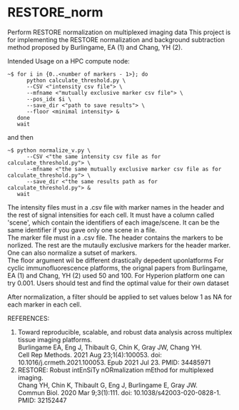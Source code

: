 # RESTORE_norm
Perform RESTORE normalization on multiplexed imaging data
This project is for implementing the RESTORE normalization and background subtraction method proposed by Burlingame, EA (1) and Chang, YH (2).  

Intended Usage on a HPC compute node:
```
~$ for i in {0..<number of markers - 1>}; do 
      python calculate_threshold.py \
      --CSV <"intensity csv file"> \
      --mfname <"mutually exclusive marker csv file"> \
      --pos_idx $i \
      --save_dir <"path to save results"> \
      --floor <minimal intensity> &
   done
   wait
```
and then
```
~$ python normalize_v.py \
      --CSV <"the same intensity csv file as for calculate_threshold.py"> \
      --mfname <"the same mutually exclusive marker csv file as for calculate_threshold.py"> \
      --save_dir <"the same results path as for calculate_threshold.py"> &
   wait
```
The intensity files must in a .csv file with marker names in the header and the rest of signal intensities for each cell. It must have a column called 'scene', which contain the identifiers of each image/scene. It can be the same identifier if you gave only one scene in a file.  
The marker file must in a .csv file. The header contains the markers to be norlized. The rest are the mutaully exclusive markers for the header marker. One can also normalize a sutset of markers.  
The floor argument wil be different drastically depedent uponlatforms For cyclic immunofluorescence platforms, the orignal papers from Burlingame, EA (1) and Chang, YH (2) used 50 and 100. For Hyperion platform one can try 0.001. Users should test and find the optimal value for their own dataset  

After normalization, a filter should be applied to set values below 1 as NA for each marker in each cell.

REFERENCES:  
 
1. Toward reproducible, scalable, and robust data analysis across multiplex tissue imaging platforms.  
   Burlingame EA, Eng J, Thibault G, Chin K, Gray JW, Chang YH.  
   Cell Rep Methods. 2021 Aug 23;1(4):100053. doi: 10.1016/j.crmeth.2021.100053. Epub 2021 Jul 23.
   PMID: 34485971  
2. RESTORE: Robust intEnSiTy nORmalization mEthod for multiplexed imaging.  
   Chang YH, Chin K, Thibault G, Eng J, Burlingame E, Gray JW.  
   Commun Biol. 2020 Mar 9;3(1):111. doi: 10.1038/s42003-020-0828-1.
   PMID: 32152447
